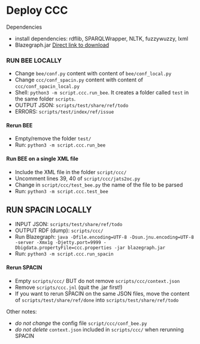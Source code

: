# Deploy CCC

Dependencies

 * install dependencies: rdflib, SPARQLWrapper, NLTK, fuzzywuzzy, lxml
 * Blazegraph.jar [Direct link to download](https://github.com/blazegraph/database/releases/download/BLAZEGRAPH_2_1_6_RC/blazegraph.jar)

### RUN BEE LOCALLY

 * Change `bee/conf.py` content with content of `bee/conf_local.py`
 * Change `ccc/conf_spacin.py` content with content of `ccc/conf_spacin_local.py`
 * Shell: `python3 -m script.ccc.run_bee`. It creates a folder called `test` in the same folder `scripts`.
 * OUTPUT JSON: `scripts/test/share/ref/todo`
 * ERRORS: `scripts/test/index/ref/issue`

#### Rerun BEE

 * Empty/remove the folder `test/`
 * Run: `python3 -m script.ccc.run_bee`

#### Run BEE on a single XML file
 * Include the XML file in the folder `script/ccc/`
 * Uncomment lines 39, 40 of `script/ccc/jats2oc.py`
 * Change in `script/ccc/test_bee.py` the name of the file to be parsed
 * Run: `python3 -m script.ccc.test_bee`

## RUN SPACIN LOCALLY

 * INPUT JSON: `scripts/test/share/ref/todo`
 * OUTPUT RDF (dump): `scripts/ccc/`
 * Run Blazegraph: `java -Dfile.encoding=UTF-8 -Dsun.jnu.encoding=UTF-8 -server -Xmx1g -Djetty.port=9999 -Dbigdata.propertyFile=ccc.properties -jar blazegraph.jar`
 * Run: `python3 -m script.ccc.run_spacin`

#### Rerun SPACIN

 * Empty `scripts/ccc/` BUT do not remove `scripts/ccc/context.json`
 * Remove `scripts/ccc.jnl` (quit the .jar first!)
 * If you want to rerun SPACIN on the same JSON files, move the content of `scripts/test/share/ref/done` into `scripts/test/share/ref/todo`


Other notes:

 * *do not change* the config file `script/ccc/conf_bee.py`
 * *do not delete* `context.json` included in `scripts/ccc/` when rerunning SPACIN
